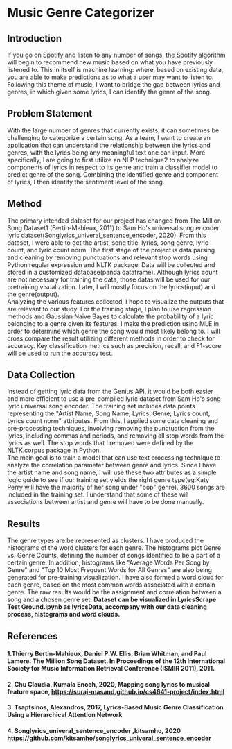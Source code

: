 # Music Genre Categorizer

## Introduction
If you go on Spotify and listen to any number of songs, the Spotify algorithm will begin to recommend new music based on what you have previously listened to. This in itself is machine learning: where, based on existing data, you are able to make predictions as to what a user may want to listen to. Following this theme of music, I want to bridge the gap between lyrics and genres, in which given some lyrics, I can identify the genre of the song.

## Problem Statement
With the large number of genres that currently exists, it can sometimes be challenging to categorize a certain song. As a team, I want to create an application that can understand the relationship between the lyrics and genres, with the lyrics being any meaningful text one can input. More specifically, I are going to first utilize an NLP technique2 to analyze components of lyrics in respect to its genre and train a classifier model to predict genre of the song. Combining the identified genre and component of lyrics, I then identify the sentiment level of the song.

## Method
The primary intended dataset for our project has changed from The Million Song Dataset1 (Bertin-Mahieux, 2011) to Sam Ho's universal song encoder lyric dataset(Songlyrics_univeral_sentence_encoder, 2020). From this dataset, I were able to get the artist, song title, lyrics, song genre, lyric count, and lyric count norm. The first stage of the project is data parsing and cleaning by removing punctuations and relevant stop words using Python regular expression and NLTK package. Data will be collected and stored in a customized database(panda dataframe). Although lyrics count are not necessary for training the data, those datas will be used for our pretraining visualization. Later, I will mostly focus on the lyrics(input) and the genre(output).
<br/>
Analyzing the various features collected, I hope to visualize the outputs that are relevant to our study. For the training stage, I plan to use regression methods and Gaussian Naive Bayes to calculate the probability of a lyric belonging to a genre given its features. I make the prediction using MLE in order to determine which genre the song would most likely belong to. I will cross compare the result utilizing different methods in order to check for accuracy. Key classification metrics such as precision, recall, and F1-score will be used to run the accuracy test.  

## Data Collection

Instead of getting lyric data from the Genius API, it would be both easier and more efficient to use a pre-compiled lyric dataset from Sam Ho's song lyric universal song encoder. The training set includes data points representing the "Artist Name, Song Name, Lyrics, Genre, Lyrics count, Lyrics count norm" attributes. From this, I applied some data cleaning and pre-processing techniques, involving removing the punctuation from the lyrics, including commas and periods, and removing all stop words from the lyrics as well. The stop words that I removed were defined by the NLTK.corpus package in Python. 
<br/>
The main goal is to train a model that can use text processing technique to analyze the correlation parameter between genre and lyrics. Since I have the artist name and song name, I will use these two attributes as a simple logic guide to see if our training set yields the right genre type(eg.Katy Perry will have the majority of her song under "pop" genre). 3600 songs are included in the training set. I understand that some of these will associations between artist and genre will have to be done manually.

## Results
The genre types are be represented as clusters. I have produced the histograms of the word clusters for each genre. The histograms plot Genre vs. Genre Counts, defining the number of songs identified to be a part of a certain genre. In addition, histograms like "Average Words Per Song by Genre" and "Top 10 Most Frequent Words for All Genres" are also being generated for pre-training visualization. I have also formed a word cloud for each genre, based on the most common words associated with a certain genre. The raw results would be the assignment and correlation between a song and a chosen genre set. <b>Dataset can be visualized in LyricsScrape Test Ground.ipynb as lyricsData, accompany with our data cleaning process, histograms and word clouds. </b>



## References
#### 1.Thierry Bertin-Mahieux, Daniel P.W. Ellis, Brian Whitman, and Paul Lamere. The Million Song Dataset. In Proceedings of the 12th International Society for Music Information Retrieval Conference (ISMIR 2011), 2011.
#### 2. Chu Claudia, Kumala Enoch, 2020, Mapping song lyrics to musical feature space, https://suraj-masand.github.io/cs4641-project/index.html
#### 3. Tsaptsinos, Alexandros, 2017, Lyrics-Based Music Genre Classification Using a Hierarchical Attention Network
#### 4. Songlyrics_univeral_sentence_encoder ,kitsamho, 2020 https://github.com/kitsamho/songlyrics_univeral_sentence_encoder
